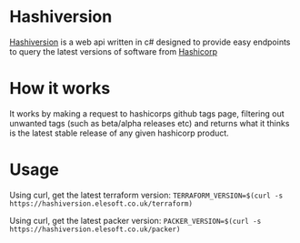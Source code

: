 # Hashiversion
  

[Hashiversion](https://hashiversion.elesoft.dev) is a web api written in c# designed to provide easy endpoints to query the latest versions of software from [Hashicorp](https://hashicorp.com)


# How it works
It works by making a request to hashicorps github tags page, filtering out unwanted tags (such as beta/alpha releases etc) and returns what it thinks is the latest stable release of any given hashicorp product.

# Usage

Using curl, get the latest terraform version:
`TERRAFORM_VERSION=$(curl -s https://hashiversion.elesoft.co.uk/terraform)`

Using curl, get the latest packer version: 
`PACKER_VERSION=$(curl -s https://hashiversion.elesoft.co.uk/packer)`


